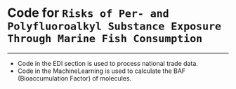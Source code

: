 # Code for `Risks of Per- and Polyfluoroalkyl Substance Exposure Through Marine Fish Consumption`

---

- Code in the EDI section is used to process national trade data.
- Code in the MachineLearning is used to calculate the BAF (Bioaccumulation Factor) of molecules.
